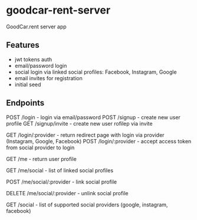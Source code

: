 # goodcar-rent-server

GoodCar.rent server app

## Features

* jwt tokens auth
* email/password login
* social login via linked social profiles: Facebook, Instagram, Google
* email invites for registration
* initial seed

## Endpoints

POST /login - login via email/password
POST /signup - create new user profile
GET /signup/invite - create new user rofilep via invite

GET /login/:provider - return redirect page with login via provider (Instagram, Google, Facebook)
POST /login/:provider - accept access token from social provider to login

GET /me - return user profile

GET /me/social - list of linked social profiles

POST /me/social/:provider - link social profile

DELETE /me/social/:provider - unlink social profile

GET /social - list of supported social providers (google, instagram, facebook)

